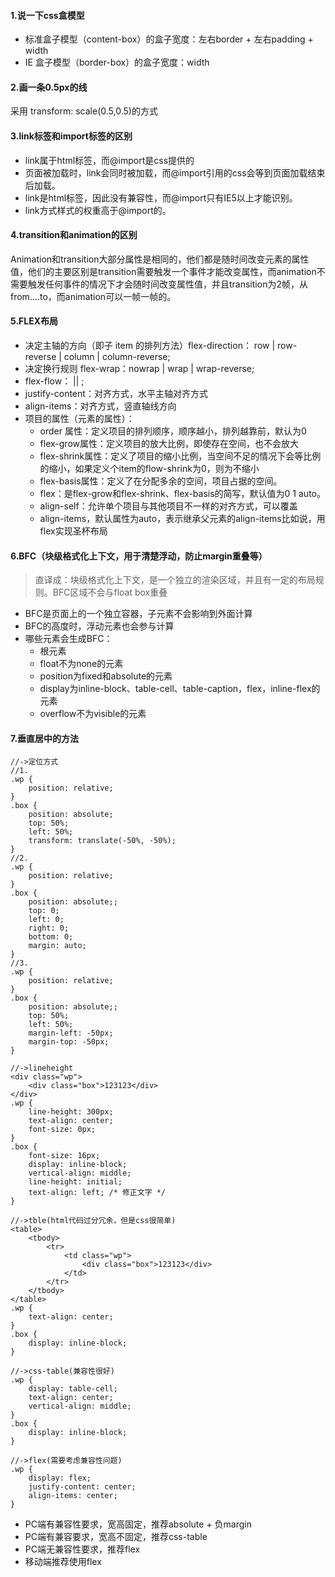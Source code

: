 #### 1.说一下css盒模型
- 标准盒子模型（content-box）的盒子宽度：左右border + 左右padding + width
- IE 盒子模型（border-box）的盒子宽度：width

#### 2.画一条0.5px的线
采用 transform: scale(0.5,0.5)的方式

#### 3.link标签和import标签的区别
- link属于html标签，而@import是css提供的
- 页面被加载时，link会同时被加载，而@import引用的css会等到页面加载结束后加载。 
- link是html标签，因此没有兼容性，而@import只有IE5以上才能识别。 
- link方式样式的权重高于@import的。

#### 4.transition和animation的区别
Animation和transition大部分属性是相同的，他们都是随时间改变元素的属性值，他们的主要区别是transition需要触发一个事件才能改变属性，而animation不需要触发任何事件的情况下才会随时间改变属性值，并且transition为2帧，从from....to，而animation可以一帧一帧的。

#### 5.FLEX布局
- 决定主轴的方向（即子 item 的排列方法）flex-direction： row | row-reverse | column | column-reverse; 
- 决定换行规则 flex-wrap：nowrap | wrap | wrap-reverse; 
- flex-flow：<flex-direction> || <flex-wrap>;
- justify-content：对齐方式，水平主轴对齐方式 
- align-items：对齐方式，竖直轴线方向 
- 项目的属性（元素的属性）： 
  + order 属性：定义项目的排列顺序，顺序越小，排列越靠前，默认为0 
  + flex-grow属性：定义项目的放大比例，即使存在空间，也不会放大
  + flex-shrink属性：定义了项目的缩小比例，当空间不足的情况下会等比例的缩小，如果定义个item的flow-shrink为0，则为不缩小
  + flex-basis属性：定义了在分配多余的空间，项目占据的空间。 
  + flex：是flex-grow和flex-shrink、flex-basis的简写，默认值为0 1 auto。 
  + align-self：允许单个项目与其他项目不一样的对齐方式，可以覆盖 
  + align-items，默认属性为auto，表示继承父元素的align-items比如说，用flex实现圣杯布局

#### 6.BFC（块级格式化上下文，用于清楚浮动，防止margin重叠等）
> 直译成：块级格式化上下文，是一个独立的渲染区域，并且有一定的布局规则。BFC区域不会与float box重叠
- BFC是页面上的一个独立容器，子元素不会影响到外面计算
- BFC的高度时，浮动元素也会参与计算
- 哪些元素会生成BFC：
  + 根元素
  + float不为none的元素
  + position为fixed和absolute的元素
  + display为inline-block、table-cell、table-caption，flex，inline-flex的元素 
  + overflow不为visible的元素

#### 7.垂直居中的方法
```
//->定位方式
//1.
.wp {
    position: relative;
}
.box {
    position: absolute;
    top: 50%;
    left: 50%;
    transform: translate(-50%, -50%);
}
//2.
.wp {
    position: relative;
}
.box {
    position: absolute;;
    top: 0;
    left: 0;
    right: 0;
    bottom: 0;
    margin: auto;
}
//3.
.wp {
    position: relative;
}
.box {
    position: absolute;;
    top: 50%;
    left: 50%;
    margin-left: -50px;
    margin-top: -50px;
}

```
```
//->lineheight
<div class="wp">
    <div class="box">123123</div>
</div>
.wp {
    line-height: 300px;
    text-align: center;
    font-size: 0px;
}
.box {
    font-size: 16px;
    display: inline-block;
    vertical-align: middle;
    line-height: initial;
    text-align: left; /* 修正文字 */
}

```
```
//->tble(html代码过分冗余，但是css很简单)
<table>
    <tbody>
        <tr>
            <td class="wp">
                <div class="box">123123</div>
            </td>
        </tr>
    </tbody>
</table>
.wp {
    text-align: center;
}
.box {
    display: inline-block;
}

```
```
//->css-table(兼容性很好)
.wp {
    display: table-cell;
    text-align: center;
    vertical-align: middle;
}
.box {
    display: inline-block;
}

```
```
//->flex(需要考虑兼容性问题)
.wp {
    display: flex;
    justify-content: center;
    align-items: center;
}

```
- PC端有兼容性要求，宽高固定，推荐absolute + 负margin
- PC端有兼容要求，宽高不固定，推荐css-table
- PC端无兼容性要求，推荐flex
- 移动端推荐使用flex
